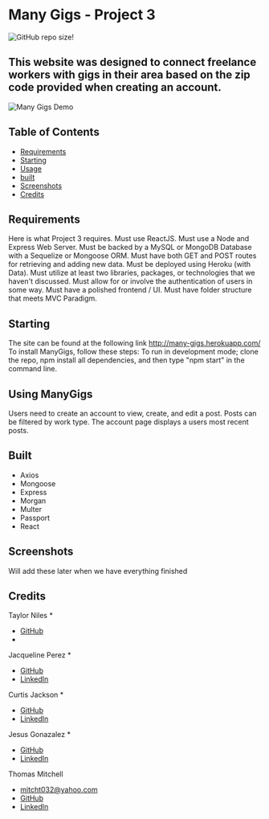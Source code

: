 # Many Gigs - Project 3

![GitHub repo size](https://img.shields.io/github/repo-size/tniles320/project-3)!

## This website was designed to connect freelance workers with gigs in their area based on the zip code provided when creating an account.

![Many Gigs Demo](demo/manygigs.gif)
<!-- TABLE OF CONTENTS -->
## Table of Contents

* [Requirements](#Requirements)
* [Starting](#Starting)
* [Usage](#usage)
* [built](#built)
* [Screenshots](#Screenshots)
* [Credits](#credits) 

## Requirements
Here is what Project 3 requires.
Must use ReactJS.
Must use a Node and Express Web Server.
Must be backed by a MySQL or MongoDB Database with a Sequelize or Mongoose ORM.
Must have both GET and POST routes for retrieving and adding new data.
Must be deployed using Heroku (with Data).
Must utilize at least two libraries, packages, or technologies that we haven't discussed.
Must allow for or involve the authentication of users in some way.
Must have a polished frontend / UI.
Must have folder structure that meets MVC Paradigm.

## Starting
The site can be found at the following link
http://many-gigs.herokuapp.com/ To install ManyGigs, follow these steps: To run in development mode; clone the repo, npm install all dependencies, and then type "npm start" in the command line.

## Using ManyGigs
Users need to create an account to view, create, and edit a post. Posts can be filtered by work type. The account page displays a users most recent posts.

## Built
* Axios
* Mongoose
* Express
* Morgan
* Multer
* Passport
* React 

## Screenshots 
Will add these later when we have everything finished

## Credits
Taylor Niles
* 
* [GitHub](https://github.com/tniles320)
* 

Jacqueline Perez
* 
* [GitHub]()
* [LinkedIn]()

Curtis Jackson
* 
* [GitHub]()
* [LinkedIn]()

Jesus Gonazalez
* 
* [GitHub]()
* [LinkedIn]()

Thomas Mitchell
* mitcht032@yahoo.com
* [GitHub](https://github.com/mitch-t)
* [LinkedIn](http://www.linkedin.com/in/thomas-mitchell-5a84223a)